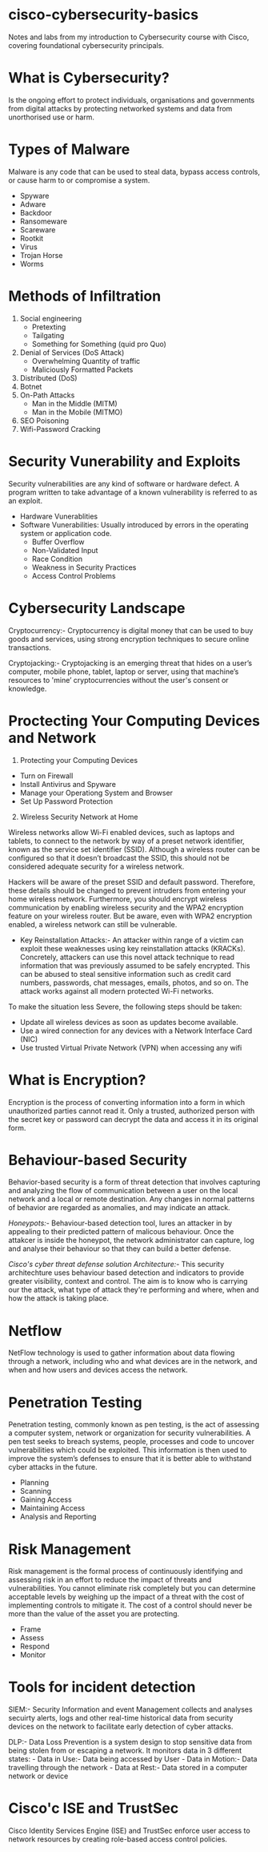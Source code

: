 # cisco-cybersecurity-basics
Notes and labs from my introduction to Cybersecurity course with Cisco, covering foundational cybersecurity principals.


# What is Cybersecurity?

Is the ongoing effort to protect individuals, organisations and governments from digital attacks by protecting networked systems and data from unorthorised use or harm.

# Types of Malware

Malware is any code that can be used to steal data, bypass access controls, or cause harm to or compromise a system.

- Spyware
- Adware
- Backdoor
- Ransomeware
- Scareware
- Rootkit
- Virus
- Trojan Horse
- Worms

# Methods of Infiltration

1. Social engineering
   - Pretexting
   - Tailgating
   - Something for Something (quid pro Quo)
2. Denial of Services (DoS Attack)
   - Overwhelming Quantity of traffic
   - Maliciously Formatted Packets
3. Distributed (DoS)
4. Botnet
5. On-Path Attacks
   - Man in the Middle (MITM)
   - Man in the Mobile (MITMO)
6. SEO Poisoning
7. Wifi-Password Cracking

# Security Vunerability and Exploits
Security vulnerabilities are any kind of software or hardware defect. A program written to take advantage of a known vulnerability is referred to as an exploit.

- Hardware Vunerablities
- Software Vunerabilities: Usually introduced by errors in the operating system or application code.
  - Buffer Overflow
  - Non-Validated Input
  - Race Condition
  - Weakness in Security Practices
  - Access Control Problems
    
# Cybersecurity Landscape

Cryptocurrency:- Cryptocurrency is digital money that can be used to buy goods and services, using strong encryption techniques to secure online transactions.

Cryptojacking:- Cryptojacking is an emerging threat that hides on a user’s computer, mobile phone, tablet, laptop or server, using that machine’s resources to 'mine’ cryptocurrencies without the user's consent or knowledge.

# Proctecting Your Computing Devices and Network

1. Protecting your Computing Devices

- Turn on Firewall
- Install Antivirus and Spyware
- Manage your Operationg System and Browser
- Set Up Password Protection

2. Wireless Security Network at Home
   
  Wireless networks allow Wi-Fi enabled devices, such as laptops and tablets, to connect to the network by way of a preset network identifier, known as the 
  service 
  set identifier (SSID). Although a wireless router can be configured so that it doesn’t broadcast the SSID, this should not be considered adequate security for a 
  wireless network.

  Hackers will be aware of the preset SSID and default password. Therefore, these details should be changed to prevent intruders from entering your home wireless 
  network. Furthermore, you should encrypt wireless communication by enabling wireless security and the WPA2 encryption feature on your wireless router. But be 
  aware, even with WPA2 encryption enabled, a wireless network can still be vulnerable.

  - Key Reinstallation Attacks:- An attacker within range of a victim can exploit these weaknesses using key reinstallation attacks (KRACKs). Concretely, 
    attackers can use this novel attack technique to read information that was previously assumed to be safely encrypted. This can be abused to steal sensitive 
    information such as credit card numbers, passwords, chat messages, emails, photos, and so on. The attack works against all modern protected Wi-Fi networks.

  To make the situation less Severe, the following steps should be taken:
  - Update all wireless devices as soon as updates become available.
  - Use a wired connection for any devices with a Network Interface Card (NIC)
  - Use trusted Virtual Private Network (VPN) when accessing any wifi

# What is Encryption?

Encryption is the process of converting information into a form in which unauthorized parties cannot read it. Only a trusted, authorized person with the secret key or password can decrypt the data and access it in its original form.

# Behaviour-based Security

Behavior-based security is a form of threat detection that involves capturing and analyzing the flow of communication between a user on the local network and a local or remote destination. Any changes in normal patterns of behavior are regarded as anomalies, and may indicate an attack.

*Honeypots:-* Behaviour-based detection tool, lures an attacker in by appealing to their predicted pattern of malicous behaviour. Once the attakcer is inside the 
honeypot, the network administrator can capture, log and analyse their behaviour so that they can build a better defense.

*Cisco's cyber threat defense solution Architecture:-* This security architechture uses behaviour based detection and indicators to provide greater visibility, context and control. The aim is to know who is carrying our the attack, what type of attack they're performing and where, when and how the attack is taking place.

# Netflow

NetFlow technology is used to gather information about data flowing through a network, including who and what devices are in the network, and when and how users and devices access the network.

# Penetration Testing 

Penetration testing, commonly known as pen testing, is the act of assessing a computer system, network or organization for security vulnerabilities. A pen test seeks to breach systems, people, processes and code to uncover vulnerabilities which could be exploited. This information is then used to improve the system’s defenses to ensure that it is better able to withstand cyber attacks in the future.

   - Planning
   - Scanning
   - Gaining Access
   - Maintaining Access
   - Analysis and Reporting

# Risk Management 

Risk management is the formal process of continuously identifying and assessing risk in an effort to reduce the impact of threats and vulnerabilities. You cannot eliminate risk completely but you can determine acceptable levels by weighing up the impact of a threat with the cost of implementing controls to mitigate it. The cost of a control should never be more than the value of the asset you are protecting.

   - Frame
   - Assess
   - Respond
   - Monitor

# Tools for incident detection

SIEM:- Security Information and event Management collects and analyses secuirty alerts, logs and other real-time historical data from security devices on the network to facilitate early detection of cyber attacks.

DLP:- Data Loss Prevention is a system design to stop sensitive data from being stolen from or escaping a network.
      It monitors data in 3 different states:
      - Data in Use:- Data being accessed by User
      - Data in Motion:- Data travelling through the network
      - Data at Rest:- Data stored in a computer network or device

# Cisco'c ISE and TrustSec

Cisco Identity Services Engine (ISE) and TrustSec enforce user access to network resources by creating role-based access control policies.
